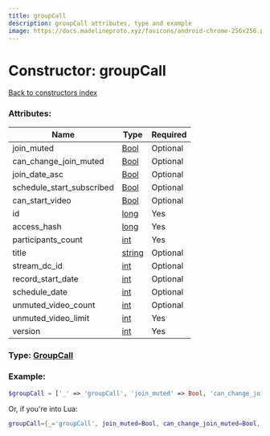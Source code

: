 ```yaml
---
title: groupCall
description: groupCall attributes, type and example
image: https://docs.madelineproto.xyz/favicons/android-chrome-256x256.png
---
```

# Constructor: groupCall  
[Back to constructors index](index.md)



### Attributes:

| Name     |    Type       | Required |
|----------|---------------|----------|
|join\_muted|[Bool](../types/Bool.md) | Optional|
|can\_change\_join\_muted|[Bool](../types/Bool.md) | Optional|
|join\_date\_asc|[Bool](../types/Bool.md) | Optional|
|schedule\_start\_subscribed|[Bool](../types/Bool.md) | Optional|
|can\_start\_video|[Bool](../types/Bool.md) | Optional|
|id|[long](../types/long.md) | Yes|
|access\_hash|[long](../types/long.md) | Yes|
|participants\_count|[int](../types/int.md) | Yes|
|title|[string](../types/string.md) | Optional|
|stream\_dc\_id|[int](../types/int.md) | Optional|
|record\_start\_date|[int](../types/int.md) | Optional|
|schedule\_date|[int](../types/int.md) | Optional|
|unmuted\_video\_count|[int](../types/int.md) | Optional|
|unmuted\_video\_limit|[int](../types/int.md) | Yes|
|version|[int](../types/int.md) | Yes|



### Type: [GroupCall](../types/GroupCall.md)


### Example:

```php
$groupCall = ['_' => 'groupCall', 'join_muted' => Bool, 'can_change_join_muted' => Bool, 'join_date_asc' => Bool, 'schedule_start_subscribed' => Bool, 'can_start_video' => Bool, 'id' => long, 'access_hash' => long, 'participants_count' => int, 'title' => 'string', 'stream_dc_id' => int, 'record_start_date' => int, 'schedule_date' => int, 'unmuted_video_count' => int, 'unmuted_video_limit' => int, 'version' => int];
```  


Or, if you're into Lua:

```lua
groupCall={_='groupCall', join_muted=Bool, can_change_join_muted=Bool, join_date_asc=Bool, schedule_start_subscribed=Bool, can_start_video=Bool, id=long, access_hash=long, participants_count=int, title='string', stream_dc_id=int, record_start_date=int, schedule_date=int, unmuted_video_count=int, unmuted_video_limit=int, version=int}

```


